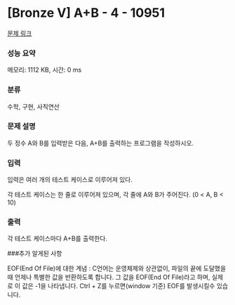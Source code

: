 # [Bronze V] A+B - 4 - 10951 

[문제 링크](https://www.acmicpc.net/problem/10951) 

### 성능 요약

메모리: 1112 KB, 시간: 0 ms

### 분류

수학, 구현, 사칙연산

### 문제 설명

<p>두 정수 A와 B를 입력받은 다음, A+B를 출력하는 프로그램을 작성하시오.</p>

### 입력 

 <p>입력은 여러 개의 테스트 케이스로 이루어져 있다.</p>

<p>각 테스트 케이스는 한 줄로 이루어져 있으며, 각 줄에 A와 B가 주어진다. (0 < A, B < 10)</p>

### 출력 

 <p>각 테스트 케이스마다 A+B를 출력한다.</p>
 
 ###추가 알게된 사항
 <p>EOF(End Of File)에 대한 계념 : C언어는 운영체제와 상관없이, 파일의 끝에 도달했을 때 언제나 특별한 값을 반환하도록 합니다.
    그 값을 EOF(End Of File)라고 하며, 실제로 이 값은 -1을 나타냅니다. Ctrl + Z를 누르면(window 기준) EOF를 발생시킬수 있습니다.</p>
